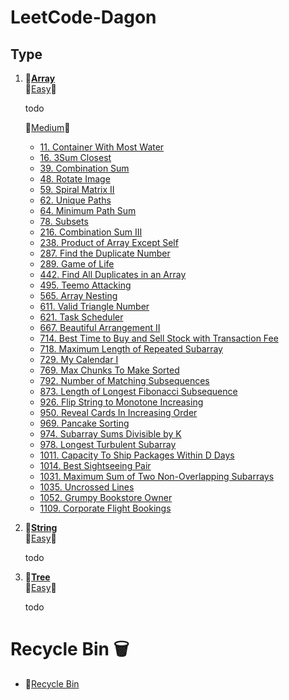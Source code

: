 #  LeetCode-Dagon

## **Type**
1. 📌[**Array**](https://github.com/Dagon0577/LeetCode/tree/master/Type/LeetCode_Array)  
    💚[Easy](https://github.com/Dagon0577/LeetCode/tree/master/Type/LeetCode_Array/Easy)🎈  

    todo

    🧡[Medium](https://github.com/Dagon0577/LeetCode/tree/master/Type/LeetCode_Array/Medium)🎈
    - [11. Container With Most Water](https://github.com/Dagon0577/LeetCode/blob/master/Type/LeetCode_Array/Medium/11.%20Container%20With%20Most%20Water.java)
    - [16. 3Sum Closest](https://github.com/Dagon0577/LeetCode/tree/master/Type/LeetCode_Array/Medium/16.%203Sum%20Closest.java)
    - [39. Combination Sum](https://github.com/Dagon0577/LeetCode/blob/master/Type/LeetCode_Array/Medium/39.%20Combination%20Sum.java)
    - [48. Rotate Image](https://github.com/Dagon0577/LeetCode/blob/master/Type/LeetCode_Array/Medium/48.%20Rotate%20Image.java)
    - [59. Spiral Matrix II](https://github.com/Dagon0577/LeetCode/blob/master/Type/LeetCode_Array/Medium/59.%20Spiral%20Matrix%20II.java)
    - [62. Unique Paths](https://github.com/Dagon0577/LeetCode/blob/master/Type/LeetCode_Array/Medium/62.%20Unique%20Paths.java)
    - [64. Minimum Path Sum](https://github.com/Dagon0577/LeetCode/blob/master/Type/LeetCode_Array/Medium/64.%20Minimum%20Path%20Sum.java)
    - [78. Subsets](https://github.com/Dagon0577/LeetCode/blob/master/Type/LeetCode_Array/Medium/78.%20Subsets.java)
    - [216. Combination Sum III](https://github.com/Dagon0577/LeetCode/blob/master/Type/LeetCode_Array/Medium/216.%20Combination%20Sum%20III.java)
    - [238. Product of Array Except Self](https://github.com/Dagon0577/LeetCode/blob/master/Type/LeetCode_Array/Medium/238.%20Product%20of%20Array%20Except%20Self.java)
    - [287. Find the Duplicate Number](https://github.com/Dagon0577/LeetCode/blob/master/Type/LeetCode_Array/Medium/287.%20Find%20the%20Duplicate%20Number.java)
    - [289. Game of Life](https://github.com/Dagon0577/LeetCode/blob/master/Type/LeetCode_Array/Medium/289.%20Game%20of%20Life.java)
    - [442. Find All Duplicates in an Array](https://github.com/Dagon0577/LeetCode/blob/master/Type/LeetCode_Array/Medium/442.%20Find%20All%20Duplicates%20in%20an%20Array.java)
    - [495. Teemo Attacking](https://github.com/Dagon0577/LeetCode/blob/master/Type/LeetCode_Array/Medium/495.%20Teemo%20Attacking.java)
    - [565. Array Nesting](https://github.com/Dagon0577/LeetCode/blob/master/Type/LeetCode_Array/Medium/565.%20Array%20Nesting.java)
    - [611. Valid Triangle Number](https://github.com/Dagon0577/LeetCode/blob/master/Type/LeetCode_Array/Medium/611.%20Valid%20Triangle%20Number.java)
    - [621. Task Scheduler](https://github.com/Dagon0577/LeetCode/blob/master/Type/LeetCode_Array/Medium/621.%20Task%20Scheduler.java)
    - [667. Beautiful Arrangement II](https://github.com/Dagon0577/LeetCode/blob/master/Type/LeetCode_Array/Medium/667.%20Beautiful%20Arrangement%20II.java)
    - [714. Best Time to Buy and Sell Stock with Transaction Fee](https://github.com/Dagon0577/LeetCode/blob/master/Type/LeetCode_Array/Medium/714.%20Best%20Time%20to%20Buy%20and%20Sell%20Stock%20with%20Transaction%20Fee.java)
    - [718. Maximum Length of Repeated Subarray](https://github.com/Dagon0577/LeetCode/blob/master/Type/LeetCode_Array/Medium/718.%20Maximum%20Length%20of%20Repeated%20Subarray.java)
    - [729. My Calendar I](https://github.com/Dagon0577/LeetCode/blob/master/Type/LeetCode_Array/Medium/729.%20My%20Calendar%20I.java)
    - [769. Max Chunks To Make Sorted](https://github.com/Dagon0577/LeetCode/blob/master/Type/LeetCode_Array/Medium/769.%20Max%20Chunks%20To%20Make%20Sorted.java)
    - [792. Number of Matching Subsequences](https://github.com/Dagon0577/LeetCode/blob/master/Type/LeetCode_Array/Medium/792.%20Number%20of%20Matching%20Subsequences.java)
    - [873. Length of Longest Fibonacci Subsequence](https://github.com/Dagon0577/LeetCode/blob/master/Type/LeetCode_Array/Medium/873.%20Length%20of%20Longest%20Fibonacci%20Subsequence.java)
    - [926. Flip String to Monotone Increasing](https://github.com/Dagon0577/LeetCode/blob/master/Type/LeetCode_Array/Medium/926.%20Flip%20String%20to%20Monotone%20Increasing.java)
    - [950. Reveal Cards In Increasing Order](https://github.com/Dagon0577/LeetCode/blob/master/Type/LeetCode_Array/Medium/950.%20Reveal%20Cards%20In%20Increasing%20Order.java)
    - [969. Pancake Sorting](https://github.com/Dagon0577/LeetCode/blob/master/Type/LeetCode_Array/Medium/969.%20Pancake%20Sorting.java)
    - [974. Subarray Sums Divisible by K](https://github.com/Dagon0577/LeetCode/blob/master/Type/LeetCode_Array/Medium/974.%20Subarray%20Sums%20Divisible%20by%20K.java)
    - [978. Longest Turbulent Subarray](https://github.com/Dagon0577/LeetCode/blob/master/Type/LeetCode_Array/Medium/978.%20Longest%20Turbulent%20Subarray.java)
    - [1011. Capacity To Ship Packages Within D Days](https://github.com/Dagon0577/LeetCode/blob/master/Type/LeetCode_Array/Medium/1011.%20Capacity%20To%20Ship%20Packages%20Within%20D%20Days.java)
    - [1014. Best Sightseeing Pair](https://github.com/Dagon0577/LeetCode/blob/master/Type/LeetCode_Array/Medium/1014.%20Best%20Sightseeing%20Pair.java)
    - [1031. Maximum Sum of Two Non-Overlapping Subarrays](https://github.com/Dagon0577/LeetCode/blob/master/Type/LeetCode_Array/Medium/1031.%20Maximum%20Sum%20of%20Two%20Non-Overlapping%20Subarrays.java)
    - [1035. Uncrossed Lines](https://github.com/Dagon0577/LeetCode/blob/master/Type/LeetCode_Array/Medium/1035.%20Uncrossed%20Lines.java)
    - [1052. Grumpy Bookstore Owner](https://github.com/Dagon0577/LeetCode/blob/master/Type/LeetCode_Array/Medium/1052.%20Grumpy%20Bookstore%20Owner.java)
    - [1109. Corporate Flight Bookings](https://github.com/Dagon0577/LeetCode/blob/master/Type/LeetCode_Array/Medium/1109.%20Corporate%20Flight%20Bookings.java)
 
2. 📌[**String**](https://github.com/Dagon0577/LeetCode/tree/master/Type/LeetCode_String)  
    💚[Easy](https://github.com/Dagon0577/LeetCode/tree/master/Type/LeetCode_String/Easy)🎈

    todo

2. 📌[**Tree**](https://github.com/Dagon0577/LeetCode/tree/master/Type/LeetCode_Tree)  
    💚[Easy](https://github.com/Dagon0577/LeetCode/tree/master/Type/LeetCode_Tree/Easy)🎈 

    todo



# Recycle Bin 🗑  
 * 🛒[Recycle Bin](https://github.com/Dagon0577/LeetCode/tree/master/RecycleBin)  